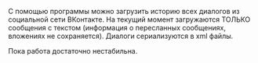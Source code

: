 С помощью программы можно загрузить историю всех диалогов из социальной сети ВКонтакте.
На текущий момент загружаются ТОЛЬКО сообщения с текстом (информация о пересланных сообщениях, вложениях не сохраняется). Диалоги сериализуются в xml файлы.

Пока работа достаточно нестабильна.
